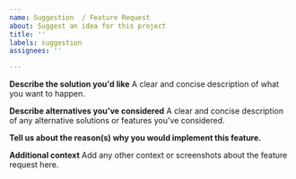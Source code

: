 ```yaml
---
name: Suggestion  / Feature Request
about: Suggest an idea for this project
title: ''
labels: suggestion
assignees: ''

---
```


**Describe the solution you'd like**
A clear and concise description of what you want to happen.

**Describe alternatives you've considered**
A clear and concise description of any alternative solutions or features you've considered.

**Tell us about the reason(s) why you would implement this feature.**

**Additional context**
Add any other context or screenshots about the feature request here.
